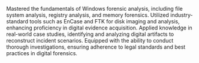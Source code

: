 Mastered the fundamentals of Windows forensic analysis, including file system analysis, registry analysis, and memory forensics.
 Utilized industry-standard tools such as EnCase and FTK for disk imaging and analysis, enhancing proficiency in digital evidence acquisition.
Applied knowledge in real-world case studies, identifying and analyzing digital artifacts to reconstruct incident scenarios.
 Equipped with the ability to conduct thorough investigations, ensuring adherence to legal standards and best practices in digital forensics.
